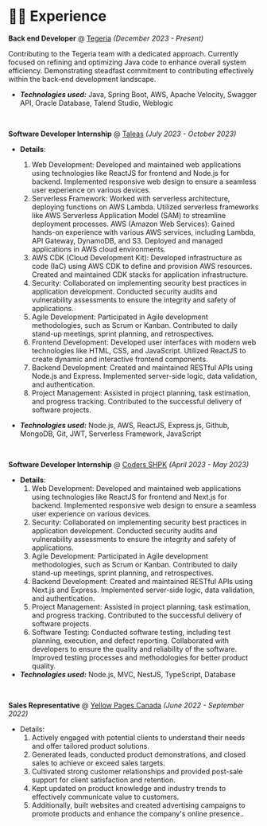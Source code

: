 # 👨‍💻 Experience

**Back end Developer** @ [Tegeria](https://www.tegeria.com/) _(December 2023 - Present)_

Contributing to the Tegeria team with a dedicated approach. Currently focused on refining and
optimizing Java code to enhance overall system efficiency. Demonstrating steadfast commitment to
contributing effectively within the back-end development landscape.
- _**Technologies used:**_ Java, Spring Boot, AWS, Apache Velocity, Swagger API, Oracle Database, Talend Studio, Weblogic

&nbsp;


**Software Developer Internship** @ [Taleas](https://www.taleas.io) _(July 2023 - October 2023)_

- **Details**: 
  1. Web Development:
    Developed and maintained web applications using technologies like ReactJS for frontend and Node.js
    for backend.
    Implemented responsive web design to ensure a seamless user experience on various devices.
  2. Serverless Framework:
    Worked with serverless architecture, deploying functions on AWS Lambda. Utilized serverless frameworks like AWS Serverless Application Model (SAM) to streamline deployment processes.
    AWS (Amazon Web Services):
    Gained hands-on experience with various AWS services, including Lambda, API Gateway, DynamoDB, and S3.
    Deployed and managed applications in AWS cloud environments.
  3. AWS CDK (Cloud Development Kit):
    Developed infrastructure as code (IaC) using AWS CDK to define and provision AWS resources.
  Created and maintained CDK stacks for application infrastructure.
  4. Security:
    Collaborated on implementing security best practices in application development.
    Conducted security audits and vulnerability assessments to ensure the integrity and safety of applications.
  5. Agile Development:
    Participated in Agile development methodologies, such as Scrum or Kanban. Contributed to daily stand-up meetings, sprint planning, and retrospectives.
  6. Frontend Development:
    Developed user interfaces with modern web technologies like HTML, CSS, and JavaScript.
    Utilized ReactJS to create dynamic and interactive frontend components.
  7. Backend Development:
    Created and maintained RESTful APIs using Node.js and Express.
    Implemented server-side logic, data validation, and authentication.
  8. Project Management:
    Assisted in project planning, task estimation, and progress tracking.
    Contributed to the successful delivery of software projects.
    
- _**Technologies used:**_ Node.js, AWS, ReactJS, Express.js, Github, MongoDB, Git, JWT, Serverless Framework, JavaScript

&nbsp;


**Software Developer Internship** @ [Coders SHPK](https://www.coders.al) _(April 2023 - May 2023)_

- **Details**: 
  1. Web Development:
    Developed and maintained web applications using technologies like ReactJS for frontend and Next.js
    for backend.
    Implemented responsive web design to ensure a seamless user experience on various devices.
  2. Security:
    Collaborated on implementing security best practices in application development.
    Conducted security audits and vulnerability assessments to ensure the integrity and safety of
    applications.
  3. Agile Development:
    Participated in Agile development methodologies, such as Scrum or Kanban.
    Contributed to daily stand-up meetings, sprint planning, and retrospectives.
  4. Backend Development:
    Created and maintained RESTful APIs using Next.js and Express.
    Implemented server-side logic, data validation, and authentication.
  5. Project Management:
    Assisted in project planning, task estimation, and progress tracking.
    Contributed to the successful delivery of software projects.
  6. Software Testing:
    Conducted software testing, including test planning, execution, and defect reporting.
    Collaborated with developers to ensure the quality and reliability of the software.
    Improved testing processes and methodologies for better product quality.
- _**Technologies used:**_ Node.js, MVC, NestJS, TypeScript, Database

&nbsp;

**Sales Representative** @ [Yellow Pages Canada](https://www.yp.ca/) _(June 2022 - September 2022)_

- Details: 
    1. Actively engaged with potential clients to understand their needs and offer tailored product solutions.
    2. Generated leads, conducted product demonstrations, and closed sales to achieve or exceed sales
    targets.
    3. Cultivated strong customer relationships and provided post-sale support for client satisfaction and retention.
    4. Kept updated on product knowledge and industry trends to effectively communicate value to customers.
    5. Additionally, built websites and created advertising campaigns to promote products and enhance the company's online presence..